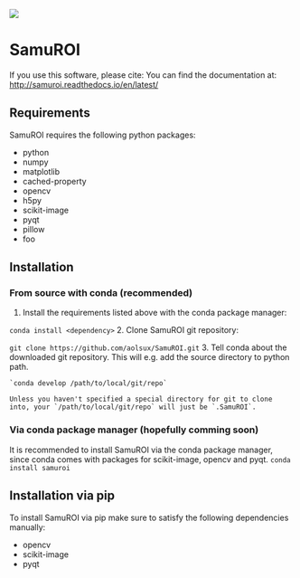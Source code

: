 [<img src="https://readthedocs.org/projects/samuroi/badge/?version=latest">](http://samuroi.readthedocs.io/en/latest/?badge=latest)

# SamuROI
If you use this software, please cite:
You can find the documentation at: http://samuroi.readthedocs.io/en/latest/

## Requirements
SamuROI requires the following python packages:
- python
- numpy
- matplotlib
- cached-property
- opencv
- h5py
- scikit-image
- pyqt
- pillow
- foo

## Installation
### From source with conda (recommended)
 1. Install the requirements listed above with the conda package manager:
 
  `conda install <dependency>`
 2. Clone SamuROI git repository:
 
  `git clone https://github.com/aolsux/SamuROI.git`
 3. Tell conda about the downloaded git repository. This will e.g. add the source directory to python path.
 
    `conda develop /path/to/local/git/repo`
    
    Unless you haven't specified a special directory for git to clone into, your `/path/to/local/git/repo` will just be `.SamuROI`.

### Via conda package manager (hopefully comming soon)
It is recommended to install SamuROI via the conda package manager, 
since conda comes with packages for scikit-image, opencv and pyqt.
`conda install samuroi`

## Installation via pip
To install SamuROI via pip make sure to satisfy the following dependencies
manually:
- opencv
- scikit-image
- pyqt
